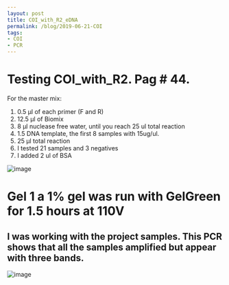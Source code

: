 ```yaml
---
layout: post
title: COI_with_R2_eDNA
permalink: /blog/2019-06-21-COI
tags:
- COI
- PCR
---
```


# Testing COI_with_R2. Pag # 44.

For the master mix:

1. 0.5 µl of each primer (F and R)
2. 12.5 µl of Biomix
3. 8 µl nuclease free water, until you reach 25 ul total reaction
4. 1.5 DNA template, the first 8 samples with 15ug/ul.
5. 25 µl total reaction
6. I tested 21 samples and 3 negatives
7. I added 2 ul of BSA

![image](/eDNA/images/Page44_COI.png)

# Gel 1 a 1% gel was run with GelGreen for 1.5 hours at 110V

## I was working with the project samples. This PCR shows that all the samples amplified but appear with three bands.

![image](/eDNA/images/COI_Pag44.png)

